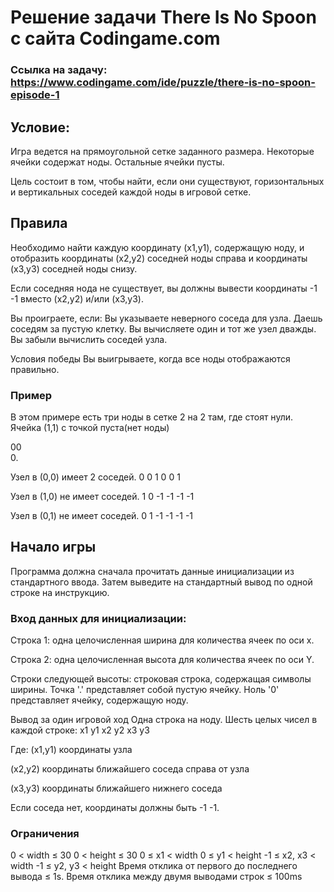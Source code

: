 # Решение задачи There Is No Spoon с сайта Codingame.com

### Ссылка на задачу: https://www.codingame.com/ide/puzzle/there-is-no-spoon-episode-1
 

## Условие: 

Игра ведется на прямоугольной сетке заданного размера. Некоторые ячейки содержат ноды. Остальные ячейки пусты.

Цель состоит в том, чтобы найти, если они существуют, горизонтальных и вертикальных соседей каждой ноды в игровой сетке.
  
  ## Правила
Необходимо найти каждую координату (x1,y1), содержащую ноду, и отобразить координаты (x2,y2) соседней ноды справа и координаты (x3,y3) соседней ноды снизу.

Если соседняя нода не существует, вы должны вывести координаты -1 -1 вместо (x2,y2) и/или (x3,y3).

Вы проиграете, если:
Вы указываете неверного соседа для узла.
Даешь соседям за пустую клетку.
Вы вычисляете один и тот же узел дважды.
Вы забыли вычислить соседей узла.
 
Условия победы
Вы выигрываете, когда все ноды отображаются правильно.
  ### Пример
В этом примере есть три ноды в сетке 2 на 2 там, где стоят нули. 
Ячейка (1,1) с точкой пуста(нет ноды)
 
00   
0.


Узел в (0,0) имеет 2 соседей.
0 0 1 0 0 1


Узел в (1,0) не имеет соседей.
1 0 -1 -1 -1 -1

Узел в (0,1) не имеет соседей.
0 1 -1 -1 -1 -1
  


 ## Начало игры
Программа должна сначала прочитать данные инициализации из стандартного ввода. Затем выведите на стандартный вывод по одной строке на инструкцию.

### Вход данных для инициализации:

Строка 1: одна целочисленная ширина для количества ячеек по оси x.

Строка 2: одна целочисленная высота для количества ячеек по оси Y.

Строки следующей высоты: строковая строка, содержащая символы ширины. 
Точка '.' представляет собой пустую ячейку. Ноль '0' представляет ячейку, содержащую ноду.

Вывод за один игровой ход
Одна строка на ноду. 
Шесть целых чисел в каждой строке: x1 y1 x2 y2 x3 y3

Где:
(x1,y1) координаты узла

(x2,y2) координаты ближайшего соседа справа от узла

(x3,y3) координаты ближайшего нижнего соседа

Если соседа нет, координаты должны быть -1 -1.
### Ограничения
0 < width ≤ 30
0 < height ≤ 30
0 ≤ x1 < width
0 ≤ y1 < height
-1 ≤ x2, x3 < width
-1 ≤ y2, y3 < height
Время отклика от первого до последнего вывода ≤ 1s.
Время отклика между двумя выводами строк ≤ 100ms